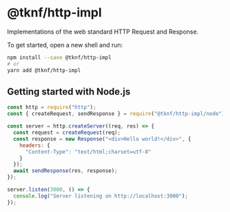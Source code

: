 # @tknf/http-impl

Implementations of the web standard HTTP Request and Response.

To get started, open a new shell and run:
```bash
npm install --save @tknf/http-impl
# or
yarn add @tknf/http-impl
```

## Getting started with Node.js
```js
const http = require("http");
const { createRequest, sendResponse } = require("@tknf/http-impl/node");

const server = http.createServer((req, res) => {
  const request = createRequest(req);
  const response = new Response("<div>Hello world!</div>", {
    headers: {
      "Content-Type": "text/html;charset=utf-8"
    }
  });
  await sendResponse(res, response);
});

server.listen(3000, () => {
  console.log("Server listening on http://localhost:3000");
});
